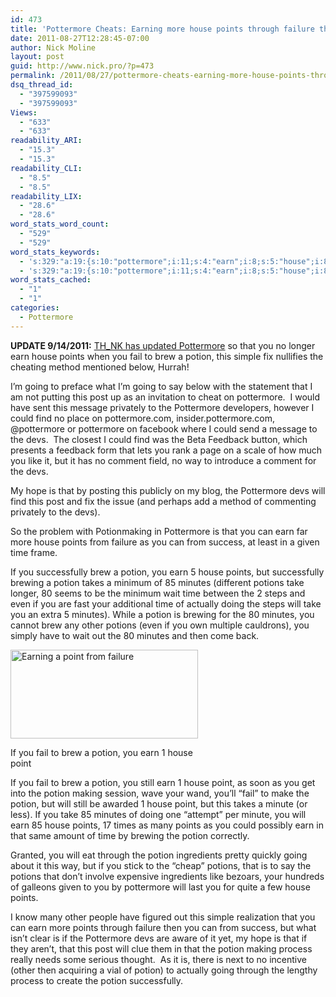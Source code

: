 ```yaml
---
id: 473
title: 'Pottermore Cheats: Earning more house points through failure then success in potion making'
date: 2011-08-27T12:28:45-07:00
author: Nick Moline
layout: post
guid: http://www.nick.pro/?p=473
permalink: /2011/08/27/pottermore-cheats-earning-more-house-points-through-failure-then-success-in-potion-making/
dsq_thread_id:
  - "397599093"
  - "397599093"
Views:
  - "633"
  - "633"
readability_ARI:
  - "15.3"
  - "15.3"
readability_CLI:
  - "8.5"
  - "8.5"
readability_LIX:
  - "28.6"
  - "28.6"
word_stats_word_count:
  - "529"
  - "529"
word_stats_keywords:
  - 's:329:"a:19:{s:10:"pottermore";i:11;s:4:"earn";i:8;s:5:"house";i:8;s:6:"points";i:7;s:4:"fail";i:4;s:4:"brew";i:5;s:6:"potion";i:13;s:5:"going";i:4;s:4:"post";i:3;s:4:"find";i:3;s:4:"devs";i:5;s:4:"time";i:4;s:12:"successfully";i:3;s:7:"brewing";i:3;s:7:"minutes";i:5;s:7:"potions";i:4;s:4:"take";i:3;s:7:"caption";i:3;s:5:"point";i:3;}";'
  - 's:329:"a:19:{s:10:"pottermore";i:11;s:4:"earn";i:8;s:5:"house";i:8;s:6:"points";i:7;s:4:"fail";i:4;s:4:"brew";i:5;s:6:"potion";i:13;s:5:"going";i:4;s:4:"post";i:3;s:4:"find";i:3;s:4:"devs";i:5;s:4:"time";i:4;s:12:"successfully";i:3;s:7:"brewing";i:3;s:7:"minutes";i:5;s:7:"potions";i:4;s:4:"take";i:3;s:7:"caption";i:3;s:5:"point";i:3;}";'
word_stats_cached:
  - "1"
  - "1"
categories:
  - Pottermore
---
```

**UPDATE 9/14/2011:** [TH_NK has updated Pottermore](https://www.nick.pro/2011/09/14/pottermore-cheats-potions-better-still-needs-more/ "Pottermore Cheats Update: Potions are Better now, but the site still has a way to go") so that you no longer earn house points when you fail to brew a potion, this simple fix nullifies the cheating method mentioned below, Hurrah!

I&#8217;m going to preface what I&#8217;m going to say below with the statement that I am not putting this post up as an invitation to cheat on pottermore.  I would have sent this message privately to the Pottermore developers, however I could find no place on pottermore.com, insider.pottermore.com, @pottermore or pottermore on facebook where I could send a message to the devs.  The closest I could find was the Beta Feedback button, which presents a feedback form that lets you rank a page on a scale of how much you like it, but it has no comment field, no way to introduce a comment for the devs.

My hope is that by posting this publicly on my blog, the Pottermore devs will find this post and fix the issue (and perhaps add a method of commenting privately to the devs).

<!--more-->So the problem with Potionmaking in Pottermore is that you can earn far more house points from failure as you can from success, at least in a given time frame.

If you successfully brew a potion, you earn 5 house points, but successfully brewing a potion takes a minimum of 85 minutes (different potions take longer, 80 seems to be the minimum wait time between the 2 steps and even if you are fast your additional time of actually doing the steps will take you an extra 5 minutes). While a potion is brewing for the 80 minutes, you cannot brew any other potions (even if you own multiple cauldrons), you simply have to wait out the 80 minutes and then come back.

<div id="attachment_476" style="width: 310px" class="wp-caption alignright">
  <a href="https://i0.wp.com/www.nick.pro/wp-content/uploads/2011/08/Screen-Shot-2011-08-27-at-2.30.12-PM.png?ssl=1"><img aria-describedby="caption-attachment-476" class="size-medium wp-image-476" title="Earning a point from failure" src="https://i2.wp.com/www.nick.pro/wp-content/uploads/2011/08/Screen-Shot-2011-08-27-at-2.30.12-PM-300x142.png?resize=300%2C142&#038;ssl=1" alt="Earning a point from failure" width="300" height="142" data-recalc-dims="1" /></a>
  
  <p id="caption-attachment-476" class="wp-caption-text">
    If you fail to brew a potion, you earn 1 house point
  </p>
</div>

If you fail to brew a potion, you still earn 1 house point, as soon as you get into the potion making session, wave your wand, you&#8217;ll &#8220;fail&#8221; to make the potion, but will still be awarded 1 house point, but this takes a minute (or less). If you take 85 minutes of doing one &#8220;attempt&#8221; per minute, you will earn 85 house points, 17 times as many points as you could possibly earn in that same amount of time by brewing the potion correctly.

Granted, you will eat through the potion ingredients pretty quickly going about it this way, but if you stick to the &#8220;cheap&#8221; potions, that is to say the potions that don&#8217;t involve expensive ingredients like bezoars, your hundreds of galleons given to you by pottermore will last you for quite a few house points.

I know many other people have figured out this simple realization that you can earn more points through failure then you can from success, but what isn&#8217;t clear is if the Pottermore devs are aware of it yet, my hope is that if they aren&#8217;t, that this post will clue them in that the potion making process really needs some serious thought.  As it is, there is next to no incentive (other then acquiring a vial of potion) to actually going through the lengthy process to create the potion successfully.
